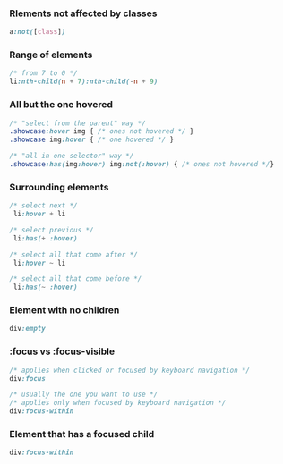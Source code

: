 ### Rlements not affected by classes

```css
a:not([class])
```

### Range of elements
```css
/* from 7 to 0 */
li:nth-child(n + 7):nth-child(-n + 9)
```

### All but the one hovered
```css
/* "select from the parent" way */
.showcase:hover img { /* ones not hovered */ }
.showcase img:hover { /* one hovered */ }

/* "all in one selector" way */
.showcase:has(img:hover) img:not(:hover) { /* ones not hovered */}
```

### Surrounding elements 
```css
/* select next */
 li:hover + li

/* select previous */
 li:has(+ :hover)

/* select all that come after */
 li:hover ~ li

/* select all that come before */
 li:has(~ :hover)
```

### Element with no children

```css
div:empty
```

### :focus vs :focus-visible

```css
/* applies when clicked or focused by keyboard navigation */
div:focus

/* usually the one you want to use */
/* applies only when focused by keyboard navigation */
div:focus-within
```

### Element that has a focused child

```css
div:focus-within
```
